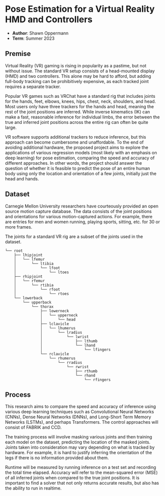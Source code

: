 # Pose Estimation for a Virtual Reality HMD and Controllers

- **Author**: Shawn Oppermann
- **Term**: Summer 2023

## Premise

Virtual Reality (VR) gaming is rising in popularity as a pastime, but not without issue. The standard VR setup consists of a head-mounted display (HMD) and two controllers. This alone may be hard to afford, but adding full-body tracking can be prohibitively expensive, as each tracked joint requires a separate tracker.

Popular VR games such as VRChat have a standard rig that includes joints for the hands, feet, elbows, knees, hips, chest, neck, shoulders, and head. Most users only have three trackers for the hands and head, meaning the rest of the joint positions are inferred. While inverse kinematics (IK) can make a fast, reasonable inference for individual limbs, the error between the true and inferred joint positions across the entire rig can often be quite large.

VR software supports additional trackers to reduce inference, but this approach can become cumbersome and unaffordable. To the end of avoiding additional hardware, the proposed project aims to explore the applications of various regression models (most likely with an emphasis on deep learning) for pose estimation, comparing the speed and accuracy of different approaches. In other words, the project should answer the question of whether it is feasible to predict the pose of an entire human body using only the location and orientation of a few joints, initially just the head and hands.

## Dataset

Carnegie Mellon University researchers have courteously provided an open source motion capture database. The data consists of the joint positions and orientations for various motion-captured actions. For example, there are entries for men and women running, playing sports, sitting, etc. for 30 or more frames. 

The joints for a standard VR rig are a subset of the joints used in the dataset.

```
└── root
    ├── lhipjoint
    │   └── lfemur
    │       └── ltibia
    │           └── lfoot
    │               └── ltoes
    ├── rhipjoint
    │   └── rfemur
    │       └── rtibia
    │           └── rfoot
    │               └── rtoes
    └── lowerback
        └── upperback
            └── thorax
                ├── lowerneck
                │   └── upperneck
                │       └── head
                ├── lclavicle
                │   └── lhumerus
                │       └── lradius
                │           └── lwrist
                │               ├── lthumb
                │               └── lhand
                │                   └── lfingers
                └── rclavicle
                    └── rhumerus
                        └── rradius
                            └── rwrist
                                ├── rthumb
                                └── rhand
                                    └── rfingers
```

## Process

This research aims to compare the speed and accuracy of inference using various deep learning techniques such as Convolutional Neural Networks (CNNs), Dense Neural Networks (DNNs), and Long-Short Term Memory Networks (LSTMs), and perhaps Transformers. The control approaches will consist of FABRIK and CCD.

The training process will involve masking various joints and then training each model on the dataset, predicting the location of the masked joints. Joints taken into consideration may vary depending on what is tracked by hardware. For example, it is hard to justify inferring the orientation of the legs if there is no information provided about them.

Runtime will be measured by running inference on a test set and recording the total time elapsed. Accuracy will refer to the mean-squared error (MSE) of all inferred joints when compared to the true joint positions. It is important to find a solver that not only returns accurate results, but also has the ability to run in realtime.

